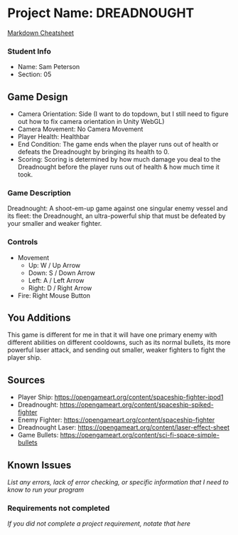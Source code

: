 # Project Name: DREADNOUGHT

[Markdown Cheatsheet](https://github.com/adam-p/markdown-here/wiki/Markdown-Here-Cheatsheet)

### Student Info

-   Name: Sam Peterson
-   Section: 05

## Game Design

-   Camera Orientation: Side (I want to do topdown, but I still need to figure out how to fix camera orientation in Unity WebGL)
-   Camera Movement: No Camera Movement
-   Player Health: Healthbar
-   End Condition: The game ends when the player runs out of health or defeats the Dreadnought by bringing its health to 0.
-   Scoring: Scoring is determined by how much damage you deal to the Dreadnought before the player runs out of health & how much time it took.

### Game Description

Dreadnought: A shoot-em-up game against one singular enemy vessel and its fleet: the Dreadnought, an ultra-powerful ship that must be defeated by your smaller and weaker fighter.

### Controls

-   Movement
    -   Up: W / Up Arrow
    -   Down: S / Down Arrow
    -   Left: A / Left Arrow
    -   Right: D / Right Arrow
-   Fire: Right Mouse Button

## You Additions

This game is different for me in that it will have one primary enemy with different abilities on different cooldowns, such as its normal bullets, its more powerful laser attack, and sending out smaller, weaker fighters to fight the player ship.

## Sources

- Player Ship: https://opengameart.org/content/spaceship-fighter-ipod1
- Dreadnought: https://opengameart.org/content/spaceship-spiked-fighter
- Enemy Fighter: https://opengameart.org/content/spaceship-fighter
- Dreadnought Laser: https://opengameart.org/content/laser-effect-sheet
- Game Bullets: https://opengameart.org/content/sci-fi-space-simple-bullets

## Known Issues

_List any errors, lack of error checking, or specific information that I need to know to run your program_

### Requirements not completed

_If you did not complete a project requirement, notate that here_

